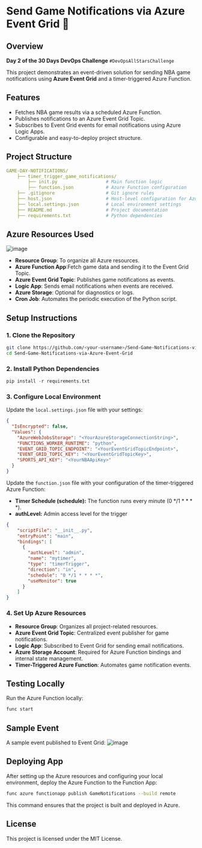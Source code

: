# **Send Game Notifications via Azure Event Grid 🏀**


## **Overview**
**Day 2 of the 30 Days DevOps Challenge** `#DevOpsAllStarsChallenge`

This project demonstrates an event-driven solution for sending NBA game notifications using **Azure Event Grid** and a timer-triggered Azure Function.



## **Features**
- Fetches NBA game results via a scheduled Azure Function.
- Publishes notifications to an Azure Event Grid Topic.
- Subscribes to Event Grid events for email notifications using Azure Logic Apps.
- Configurable and easy-to-deploy project structure.



## **Project Structure**

```yaml
GAME-DAY-NOTIFICATIONS/
    ├── timer_trigger_game_notifications/ 
        ├── init.py                  # Main function logic 
        ├── function.json            # Azure Function configuration
    ├── .gitignore                   # Git ignore rules
    ├── host.json                    # Host-level configuration for Azure Functions
    ├── local.settings.json          # Local environment settings
    ├── README.md                    # Project documentation
    ├── requirements.txt             # Python dependencies
```



## **Azure Resources Used**

![image](https://github.com/user-attachments/assets/fa716613-f895-40d1-bc8e-be8b96762620)

- **Resource Group**: To organize all Azure resources.
- **Azure Function App**:Fetch game data and sending it to the Event Grid Topic.
- **Azure Event Grid Topic**: Publishes game notifications as events.
- **Logic App**: Sends email notifications when events are received.
- **Azure Storage**: Optional for diagnostics or logs.
- **Cron Job**: Automates the periodic execution of the Python script.



## **Setup Instructions**

### **1. Clone the Repository**
```bash
git clone https://github.com/<your-username>/Send-Game-Notifications-via-Azure-Event-Grid.git
cd Send-Game-Notifications-via-Azure-Event-Grid
```

### **2. Install Python Dependencies**
```python
pip install -r requirements.txt
```

### **3. Configure Local Environment**

Update the `local.settings.json` file with your settings:
```json
{
  "IsEncrypted": false,
  "Values": {
    "AzureWebJobsStorage": "<YourAzureStorageConnectionString>",
    "FUNCTIONS_WORKER_RUNTIME": "python",
    "EVENT_GRID_TOPIC_ENDPOINT": "<YourEventGridTopicEndpoint>",
    "EVENT_GRID_TOPIC_KEY": "<YourEventGridTopicKey>",
    "SPORTS_API_KEY": "<YourNBAApiKey>"
  }
}
```

Update the `function.json` file with your configuration of the timer-triggered Azure Function:
- **Timer Schedule (schedule):** The function runs every minute (0 */1 * * * *).
- **authLevel:** Admin access level for the trigger
```json
{
    "scriptFile": "__init__.py",
    "entryPoint": "main",
    "bindings": [
      {
        "authLevel": "admin",
        "name": "mytimer",
        "type": "timerTrigger",
        "direction": "in",
        "schedule": "0 */1 * * * *",
        "useMonitor": true
      }
    ]
}
```

### **4. Set Up Azure Resources**
- **Resource Group**: Organizes all project-related resources.
- **Azure Event Grid Topic**: Centralized event publisher for game notifications.
- **Logic App**: Subscribed to Event Grid for sending email notifications.
- **Azure Storage Account**: Required for Azure Function bindings and internal state management.
- **Timer-Triggered Azure Function**: Automates game notification events.


## **Testing Locally**
Run the Azure Function locally:
```bash
func start
```

## **Sample Event**
A sample event published to Event Grid:
![image](https://github.com/user-attachments/assets/0bf4d2bb-5a12-47c1-b599-9ab8bb65bc5a)


## **Deploying App**
After setting up the Azure resources and configuring your local environment, deploy the Azure Function to the Function App:
```bash
func azure functionapp publish GameNotifications --build remote
```
This command ensures that the project is built and deployed in Azure.

## **License**
This project is licensed under the MIT License.

